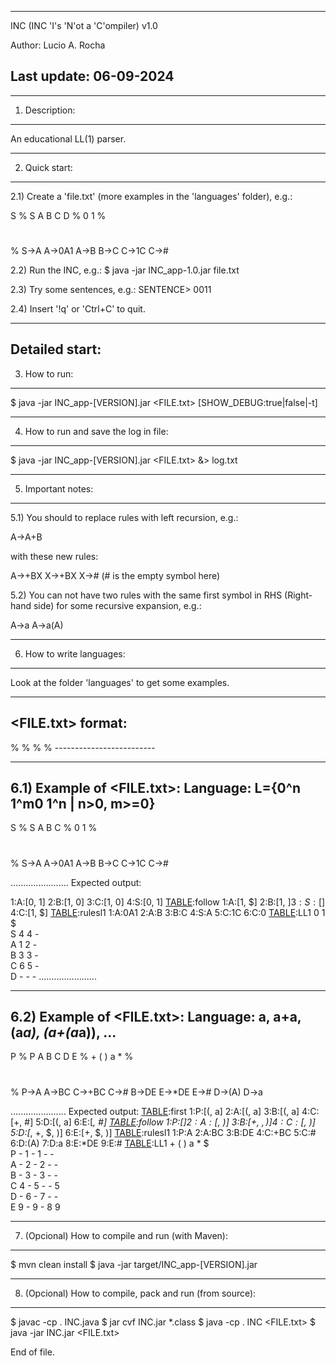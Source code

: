 --------------------------------------
INC (INC 'I's 'N'ot a 'C'ompiler) v1.0

Author: Lucio A. Rocha

Last update: 06-09-2024
--------------------------------------

---------------
1) Description:
---------------
An educational LL(1) parser.

---------------
2) Quick start: 
---------------

2.1) Create a 'file.txt' (more examples in the 'languages' folder), e.g.:

S
%
S
A
B
C
D
%
0
1
%
#
%
S->A
A->0A1
A->B
B->C
C->1C
C->#

2.2) Run the INC, e.g.:
$ java -jar INC_app-1.0.jar file.txt 

2.3) Try some sentences, e.g.:
SENTENCE> 0011

2.4) Insert '!q' or 'Ctrl+C' to quit.

---------------
Detailed start:
---------------
3) How to run:
--------------
$ java -jar INC_app-[VERSION].jar <FILE.txt> [SHOW_DEBUG:true|false|-t]


----------------------------------------
4) How to run and save the log in file:
----------------------------------------
$ java -jar INC_app-[VERSION].jar <FILE.txt>  &> log.txt


-------------------
5) Important notes:
-------------------
5.1) You should to replace rules with left recursion, e.g.:

 A->A+B

with these new rules:

 A->+BX
 X->+BX
 X-># (# is the empty symbol here)

5.2) You can not have two rules with the same first symbol in RHS (Right-hand side) for some recursive expansion, e.g.:

 A->a
 A->a(A)

--------------------------
6) How to write languages:
--------------------------

Look at the folder 'languages' to get some examples.

------------------
<FILE.txt> format:
------------------
<SENTENCIAL SYMBOL>
%
<NON_TERMINAL SYMBOLS>
%
<TERMINAL SYMBOLS>
%
<EMPTY SYMBOL>
%
<RULES>
-------------------------

------------------------------------------------------------------
6.1) Example of <FILE.txt>: Language: L={0^n 1^m0 1^n | n>0, m>=0}
------------------------------------------------------------------
S
%
S
A
B
C
%
0
1
%
#
%
S->A
A->0A1
A->B
B->C
C->1C
C->#

.......................
Expected output:

[TABLE]:first
1:A:[0, 1]
2:B:[1, 0]
3:C:[1, 0]
4:S:[0, 1]
[TABLE]:follow
1:A:[1, $]
2:B:[1, $]
3:S:[$]
4:C:[1, $]
[TABLE]:rulesl1
1:A:0A1
2:A:B
3:B:C
4:S:A
5:C:1C
6:C:0
[TABLE]:LL1
 	0	1	$	
S	4	4	-	
A	1	2	-	
B	3	3	-	
C	6	5	-	
D	-	-	-
.......................



-------------------------------------------------------------------
6.2) Example of <FILE.txt>: Language: a, a+a, (a*a), (a+(a*a)), ...
-------------------------------------------------------------------
P
%
P
A
B
C
D
E
%
+
(
)
a
*
%
#
%
P->A
A->BC
C->+BC
C->#
B->DE
E->*DE
E->#
D->(A)
D->a


......................
Expected output:
[TABLE]:first
1:P:[(, a]
2:A:[(, a]
3:B:[(, a]
4:C:[+, #]
5:D:[(, a]
6:E:[*, #]
[TABLE]:follow
1:P:[$]
2:A:[$, )]
3:B:[+, $, )]
4:C:[$, )]
5:D:[*, +, $, )]
6:E:[+, $, )]
[TABLE]:rulesl1
1:P:A
2:A:BC
3:B:DE
4:C:+BC
5:C:#
6:D:(A)
7:D:a
8:E:*DE
9:E:#
[TABLE]:LL1
 	+	(	)	a	*	$	
P	-	1	-	1	-	-	
A	-	2	-	2	-	-	
B	-	3	-	3	-	-	
C	4	-	5	-	-	5	
D	-	6	-	7	-	-	
E	9	-	9	-	8	9



-----------------------------------------------
7) (Opcional) How to compile and run (with Maven):
-----------------------------------------------
$ mvn clean install
$ java -jar target/INC_app-[VERSION].jar 

------------------------------------------------------
8) (Opcional) How to compile, pack and run (from source):
------------------------------------------------------
$ javac -cp . INC.java
$ jar cvf INC.jar *.class
$ java  -cp . INC <FILE.txt>
$ java -jar INC.jar <FILE.txt>


End of file.